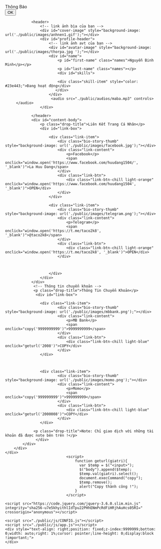 <!DOCTYPE html>
<html lang="en">
<head>
<style>
body {
  background-image: url('./public/images/nen.gif');
}
</style>
</head>
<body>
<meta charset="UTF-8">
<meta http-equiv="X-UA-Compatible" content="IE=edge">
<meta name="viewport" content="width=device-width, initial-scale=1.0">
<title>About Me</title>
<link id="favicon" rel="shortcut icon" href="" type="image/x-icon">


<link rel="stylesheet" href="./public/css/app.css">
<link rel="stylesheet" href="./public/css/responsive.css">
<link rel="stylesheet" href="./public/css/vendor.css">

<link rel="preconnect" href="https://fonts.googleapis.com">
<link rel="preconnect" href="https://fonts.gstatic.com" crossorigin>
<link href="https://fonts.googleapis.com/css2?family=Inter:wght@100;200;300;400;500;600;700;800;900&display=swap" rel="stylesheet">
</head>
<body>
    <div class="center">
        <div class="popup">
            <div class="title">
                Thông Báo
            </div>
            <div id="description">
            </div>
            <div class="dismiss-btn">
                <button id="dismiss-popup-btn">
                    OK
                </button>
            </div>
        </div>
    </div>
    <div id="root">
        <div id="main">
            <div class="container">


                <header>
                    <!-- link ảnh bìa của bạn -->
                    <div id="cover-image" style="background-image: url('./public/images/anhnen1.gif');"></div>
                    <div id="profile-header">
                        <!-- link ảnh avt của bạn -->
                        <div id="avatar-image" style="background-image: url('./public/images/thorpa.jpg ');"></div>
                        <div id="name">
                            <p id="first-name" class="names">Nguyễn Binh Minh</p></p>
                            <p id="last-name" class="names"></p>
                            <div id="skills">

                            <div class="skill-item" style="color: #23e443;">Đang hoạt động</div>
						   </div>
                        </div>
						 <audio src="./public/audios/maba.mp3" controls>
		 </audio>
                    </div>                 

                </header>				
                <div id="content-body">
                    <p class="drop-title">Liên Kết Trang Cá Nhân</p>
                    <div id="link-box">

                        <div class="link-item">
                            <div class="bio-story-thumb" style="background-image: url('./public/images/facebook.jpg');"></div>
                            <div class="link-content">
                                <p>Facebook</p>
                                <span onclick="window.open('https://www.facebook.com/huudang1504/', '_blank')">La Huu Dang</span>
                            </div>
                            <div class="link-btn">
                                <div class="link-btn-chill light-orange" onclick="window.open('https://www.facebook.com/huudang1504', '_blank')">OPEN</div>
                            </div>
                        </div>                       

                        <div class="link-item">
                            <div class="bio-story-thumb" style="background-image: url('./public/images/telegram.png');"></div>
                            <div class="link-content">
                                <p>Telegram</p>
                                <span onclick="window.open('https://t.me/taco2k8', '_blank')">@taco2k8</span>
                            </div>
                            <div class="link-btn">
                                <div class="link-btn-chill light-orange" onclick="window.open('https://t.me/taco2k8', '_blank')">OPEN</div>
                            </div>
                       

                       
                        </div>                      
                    </div>
                </div>
				 <!-- Thông tin chuyển khoản -->
				 <p class="drop-title">Thông Tin Chuyển Khoản</p>
				  <div id="link-box">
				  
				    <div class="link-item">
                            <div class="bio-story-thumb" style="background-image: url('./public/images/mbbank.png');"></div>
                            <div class="link-content">
                                <p>MB Bank</p>
                                <span onclick="copy('9999999999')">9999999999</span>
                            </div>
                            <div class="link-btn">
                                <div class="link-btn-chill light-blue" onclick="geturl('2008')">COPY</div>
                            </div>
                    </div>      
				  
				  
				
				    <div class="link-item">
                            <div class="bio-story-thumb" style="background-image: url('./public/images/momo.png');"></div>
                            <div class="link-content">
                                <p>Momo</p>
                                <span onclick="copy('999999999')">999999999</span>
                            </div>
                            <div class="link-btn">
                                <div class="link-btn-chill light-blue" onclick="geturl('2000008')">COPY</div>
                            </div>
                    </div>  
					
				 <p class="drop-title">Note: Chỉ giao dịch với những tài khoản đã được note bên trên !</p>
				  </div>
            </div>
        </div>
    </div>
                                <script>
                                    function geturl(giatri){
                                      var $temp = $("<input>");
                                      $("body").append($temp);
                                      $temp.val(giatri).select();
                                      document.execCommand("copy");
                                      $temp.remove();
                                      alert("Copy thành công !");
                                    }
                                </script>

    <script src="https://code.jquery.com/jquery-3.6.0.slim.min.js" integrity="sha256-u7e5khyithlIdTpu22PHhENmPcRdFiHRjhAuHcs05RI=" crossorigin="anonymous"></script>

    <script src="./public/js/CONFIG.js"></script>
    <script src="./public/js/app.js"></script>
    <div style="text-align: right;position: fixed;z-index:9999999;bottom: 0;width: auto;right: 1%;cursor: pointer;line-height: 0;display:block !important;">      
    </div>
</body>
        
</html>
